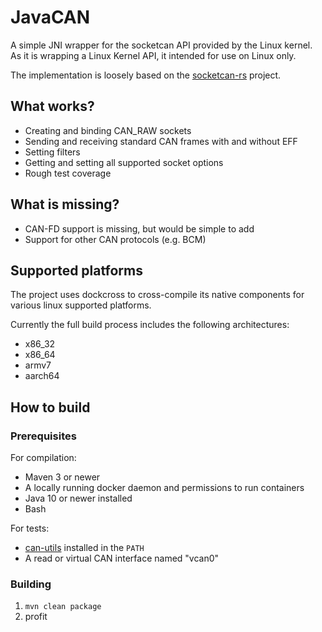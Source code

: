 # JavaCAN

A simple JNI wrapper for the socketcan API provided by the Linux kernel. As it is wrapping a Linux Kernel API, it intended for use on Linux only.

The implementation is loosely based on the [socketcan-rs](https://github.com/mbr/socketcan-rs) project.

## What works?

* Creating and binding CAN_RAW sockets
* Sending and receiving standard CAN frames with and without EFF
* Setting filters
* Getting and setting all supported socket options
* Rough test coverage

## What is missing?

* CAN-FD support is missing, but would be simple to add
* Support for other CAN protocols (e.g. BCM)

## Supported platforms

The project uses dockcross to cross-compile its native components for various linux supported platforms.

Currently the full build process includes the following architectures:

* x86_32
* x86_64
* armv7
* aarch64

## How to build

### Prerequisites

For compilation:

* Maven 3 or newer
* A locally running docker daemon and permissions to run containers
* Java 10 or newer installed
* Bash

For tests:

* [can-utils](https://github.com/linux-can/can-utils) installed in the `PATH`
* A read or virtual CAN interface named "vcan0"

### Building

1. `mvn clean package`
2. profit
